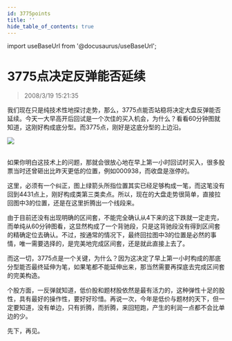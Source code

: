 ```yaml
---
id: 3775points 
title: ''
hide_table_of_contents: true
---
```


import useBaseUrl from '@docusaurus/useBaseUrl';

# 3775点决定反弹能否延续

> 2008/3/19 15:21:35

<div style={{color: '#009900', fontWeight: '500', fontSize: '18px'}}>

我们现在只是纯技术性地探讨走势，那么，3775点能否站稳将决定大盘反弹能否延续。今天一大早高开后回试是一个次佳的买入机会，为什么？看看60分钟图就知道，这刚好构成底分型。而3775点，刚好是这底分型的上边沿。

</div>

<div style={{textAlign: 'left'}}>
<img src={useBaseUrl('/img/economics/3775points/20080319.jpg')} /><br/><br/>
</div>

<div style={{color: '#009900', fontWeight: '500', fontSize: '18px'}}>

如果你明白这技术上的问题，那就会很放心地在早上第一小时回试时买入，很多股票当时还曾砸出比昨天更低的位置，例如000938，而收盘是涨停的。
 
这里，必须有一个纠正，图上绿箭头所指位置其实已经足够构成一笔，而这笔没有回到4431点上，刚好构成类第三类卖点。所以，现在的大盘走势很简单，直接拉回图中3的位置，还是在这里折腾出一个线段来。
 
由于目前还没有出现明确的区间套，不能完全确认从4下来的这下跌就一定走完，而单纯从60分钟图看，这显然构成了一个背驰段，只是这背驰段没有得到区间套的精确定位去确认。不过，按通常的情况下，最终回拉图中3的位置是必然的事情，唯一需要选择的，是完美地完成区间套，还是就此直接上去了。
 
而这一切，3775点是一个关键，为什么？因为这决定了早上第一小时构成的那底分型能否最终延伸为笔，如果笔都不能延伸出来，那当然需要再探底去完成区间套的完美构造。
 
个股方面，一反弹就知道，低价股和题材股依然是最有活力的，这种弹性十足的股性，具有最好的操作性，要好好珍惜。再说一次，今年是低价与题材的天下，但一定要知道，没有单边，只有折腾，而折腾，来回短跑，产生的利润一点都不会比单边的少。
 
先下，再见。

</div>